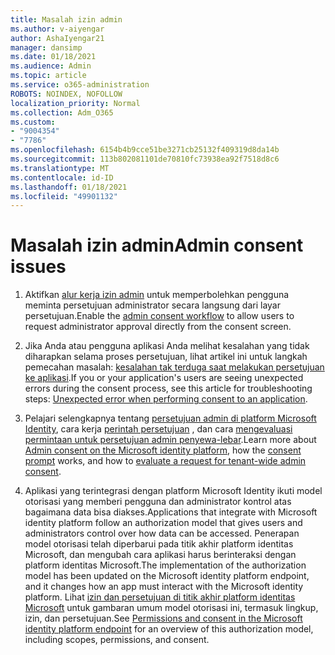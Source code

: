 ```yaml
---
title: Masalah izin admin
ms.author: v-aiyengar
author: AshaIyengar21
manager: dansimp
ms.date: 01/18/2021
ms.audience: Admin
ms.topic: article
ms.service: o365-administration
ROBOTS: NOINDEX, NOFOLLOW
localization_priority: Normal
ms.collection: Adm_O365
ms.custom:
- "9004354"
- "7786"
ms.openlocfilehash: 6154b4b9cce51be3271cb25132f409319d8da14b
ms.sourcegitcommit: 113b802081101de70810fc73938ea92f7518d8c6
ms.translationtype: MT
ms.contentlocale: id-ID
ms.lasthandoff: 01/18/2021
ms.locfileid: "49901132"
---
```

# <a name="admin-consent-issues"></a><span data-ttu-id="8d433-102">Masalah izin admin</span><span class="sxs-lookup"><span data-stu-id="8d433-102">Admin consent issues</span></span>

1. <span data-ttu-id="8d433-103">Aktifkan [alur kerja izin admin](https://docs.microsoft.com/azure/active-directory/manage-apps/configure-admin-consent-workflow) untuk memperbolehkan pengguna meminta persetujuan administrator secara langsung dari layar persetujuan.</span><span class="sxs-lookup"><span data-stu-id="8d433-103">Enable the [admin consent workflow](https://docs.microsoft.com/azure/active-directory/manage-apps/configure-admin-consent-workflow) to allow users to request administrator approval directly from the consent screen.</span></span>

1. <span data-ttu-id="8d433-104">Jika Anda atau pengguna aplikasi Anda melihat kesalahan yang tidak diharapkan selama proses persetujuan, lihat artikel ini untuk langkah pemecahan masalah: [kesalahan tak terduga saat melakukan persetujuan ke aplikasi](https://docs.microsoft.com/azure/active-directory/manage-apps/application-sign-in-unexpected-user-consent-error).</span><span class="sxs-lookup"><span data-stu-id="8d433-104">If you or your application's users are seeing unexpected errors during the consent process, see this article for troubleshooting steps: [Unexpected error when performing consent to an application](https://docs.microsoft.com/azure/active-directory/manage-apps/application-sign-in-unexpected-user-consent-error).</span></span>

1. <span data-ttu-id="8d433-105">Pelajari selengkapnya tentang [persetujuan admin di platform Microsoft Identity](https://docs.microsoft.com/azure/active-directory/develop/v2-admin-consent), cara kerja [perintah persetujuan](https://docs.microsoft.com/azure/active-directory/develop/v2-admin-consent) , dan cara [mengevaluasi permintaan untuk persetujuan admin penyewa-lebar](https://docs.microsoft.com/azure/active-directory/manage-apps/manage-consent-requests#evaluating-a-request-for-tenant-wide-admin-consent).</span><span class="sxs-lookup"><span data-stu-id="8d433-105">Learn more about [Admin consent on the Microsoft identity platform](https://docs.microsoft.com/azure/active-directory/develop/v2-admin-consent), how the [consent prompt](https://docs.microsoft.com/azure/active-directory/develop/v2-admin-consent) works, and how to [evaluate a request for tenant-wide admin consent](https://docs.microsoft.com/azure/active-directory/manage-apps/manage-consent-requests#evaluating-a-request-for-tenant-wide-admin-consent).</span></span>

1. <span data-ttu-id="8d433-106">Aplikasi yang terintegrasi dengan platform Microsoft Identity ikuti model otorisasi yang memberi pengguna dan administrator kontrol atas bagaimana data bisa diakses.</span><span class="sxs-lookup"><span data-stu-id="8d433-106">Applications that integrate with Microsoft identity platform follow an authorization model that gives users and administrators control over how data can be accessed.</span></span> <span data-ttu-id="8d433-107">Penerapan model otorisasi telah diperbarui pada titik akhir platform identitas Microsoft, dan mengubah cara aplikasi harus berinteraksi dengan platform identitas Microsoft.</span><span class="sxs-lookup"><span data-stu-id="8d433-107">The implementation of the authorization model has been updated on the Microsoft identity platform endpoint, and it changes how an app must interact with the Microsoft identity platform.</span></span> <span data-ttu-id="8d433-108">Lihat [izin dan persetujuan di titik akhir platform identitas Microsoft](https://docs.microsoft.com/azure/active-directory/manage-apps/manage-consent-requests#evaluating-a-request-for-tenant-wide-admin-consent) untuk gambaran umum model otorisasi ini, termasuk lingkup, izin, dan persetujuan.</span><span class="sxs-lookup"><span data-stu-id="8d433-108">See [Permissions and consent in the Microsoft identity platform endpoint](https://docs.microsoft.com/azure/active-directory/manage-apps/manage-consent-requests#evaluating-a-request-for-tenant-wide-admin-consent) for an overview of this authorization model, including scopes, permissions, and consent.</span></span>
